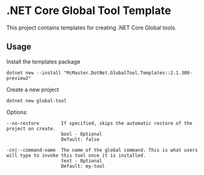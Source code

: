 .NET Core Global Tool Template
==============================

This project contains templates for creating .NET Core Global tools.

## Usage

Install the templates package

    dotnet new --install "McMaster.DotNet.GlobalTool.Templates::2.1.300-preview2"

Create a new project

    dotnet new global-tool

Options:

    --no-restore        If specified, skips the automatic restore of the project on create.
                        bool - Optional
                        Default: false

    -cn|--command-name  The name of the global command. This is what users will type to invoke this tool once it is installed.
                        text - Optional
                        Default: my-tool


